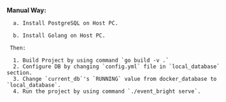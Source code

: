**Manual Way:**

      a. Install PostgreSQL on Host PC.
   
      b. Install Golang on Host PC.

     Then:

      1. Build Project by using command `go build -v .`
      2. Configure DB by changing `config.yml` file in `local_database` section. 
      3. Change `current_db`'s `RUNNING` value from docker_database to `local_database`.
      4. Run the project by using command `./event_bright serve`.